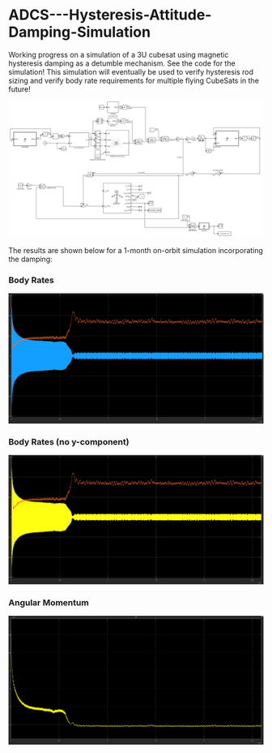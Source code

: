 # ADCS---Hysteresis-Attitude-Damping-Simulation

Working progress on a simulation of a 3U cubesat using magnetic hysteresis damping as a detumble mechanism. See the code for the simulation! This simulation will eventually be used to verify hysteresis rod sizing and verify body rate requirements for multiple flying CubeSats in the future!

<img src="/figures/hysteresis_slx.png">

The results are shown below for a 1-month on-orbit simulation incorporating the damping:

### Body Rates

<img src="/figures/w_b.png">

### Body Rates (no y-component)

<img src="/figures/w_b_no_y.png">

### Angular Momentum

<img src="/figures/ang_mom.png">